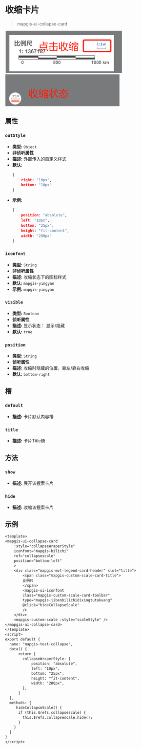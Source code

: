 # 收缩卡片 

> mapgis-ui-collapse-card

![展开状态](../../assets/images/card-expand.png)
![收缩状态](../../assets/images/card-collapse.png)

## 属性

### `outStyle`
- **类型:** `Object`
- **非侦听属性**
- **描述:** 外部传入的自定义样式
- **默认:** 
    ``` json
    {
        right: "10px",
        bottom: "10px"
    }
    ```
- **示例:** 
    ``` json
    {
        position: "absolute",
        left: "10px",
        bottom: "25px",
        height: "fit-content",
        width: "280px"
    }
    ```

### `iconfont`
- **类型:** `String`
- **非侦听属性**
- **描述:** 收缩状态下的图标样式
- **默认:** `mapgis-yingyan`
- **示例:** `mapgis-yingyan`

### `visible`
- **类型:** `Boolean`
- **侦听属性**
- **描述:** 显示状态： 显示/隐藏
- **默认:** `true`

### `position`
- **类型:** `String`
- **侦听属性**
- **描述:** 收缩时隐藏的位置，靠左/靠右收缩
- **默认:** `bottom-right`

## 槽

### `default`
- **描述:** 卡片默认内容槽

### `title`
- **描述:** 卡片Title槽

## 方法

### `show`
- **描述:** 展开该搜索卡片

### `hide`
- **描述:** 收缩该搜索卡片


## 示例
``` vue
<template>
<mapgis-ui-collapse-card
    :style="collapseWraperStyle"
    iconfont="mapgis-bilichi"
    ref="collapsescale"
    position="bottom-left"
    >
    <div class="mapgis-mvt-legend-card-header" slot="title">
        <span class="mapgis-custom-scale-card-title">
        比例尺
        </span>
        <mapgis-ui-iconfont
        class="mapgis-custom-scale-card-toolbar"
        type="mapgis-jibenbilichidixingtutukuang"
        @click="hideCollapseScale"
        />
    </div>
    <mapgis-custom-scale :style="scaleStyle" />
</mapgis-ui-collapse-card>
</template>
<script>
export default {
  name: "mapgis-test-collapse",
  data() {
      return {
        collapseWraperStyle: {
            position: "absolute",
            left: "10px",
            bottom: "25px",
            height: "fit-content",
            width: "280px",
        },
      }
  },
  methods: {
     hideCollapseScale() {
      if (this.$refs.collapsescale) {
        this.$refs.collapsescale.hide();
      }
    }
  }
}
</script>
```

